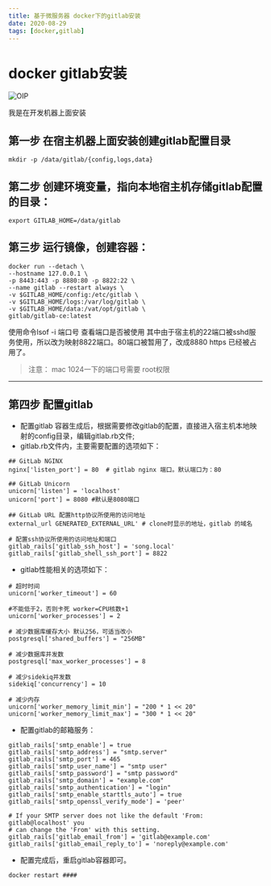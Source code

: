 ```yaml
---
title: 基于微服务器 docker下的gitlab安装
date: 2020-08-29
tags: [docker,gitlab]
---
```


#  docker gitlab安装

![OIP](https://webwlsong-1301722012.cos.ap-shanghai.myqcloud.com/mweb/2020/08/29/oip3.jpeg)





我是在开发机器上面安装

## 第一步 在宿主机器上面安装创建gitlab配置目录
```
mkdir -p /data/gitlab/{config,logs,data}
```
## 第二步 创建环境变量，指向本地宿主机存储gitlab配置的目录：

```
export GITLAB_HOME=/data/gitlab
```
## 第三步 运行镜像，创建容器：
```
docker run --detach \
--hostname 127.0.0.1 \
-p 8443:443 -p 8880:80 -p 8822:22 \
--name gitlab --restart always \
-v $GITLAB_HOME/config:/etc/gitlab \
-v $GITLAB_HOME/logs:/var/log/gitlab \
-v $GITLAB_HOME/data:/vat/opt/gitlab \
gitlab/gitlab-ce:latest
```
使用命令lsof -i 端口号 查看端口是否被使用
其中由于宿主机的22端口被sshd服务使用，所以改为映射8822端口。80端口被暂用了，改成8880
https 已经被占用了。

> 注意： mac 1024一下的端口号需要 root权限

-------

## 第四步 配置gitlab
*  配置gitlab
容器生成后，根据需要修改gitlab的配置，直接进入宿主机本地映射的config目录，编辑gitlab.rb文件;
* gitlab.rb文件内，主要需要配置的选项如下：

```
## GitLab NGINX
nginx['listen_port'] = 80  # gitlab nginx 端口。默认端口为：80 
 
## GitLab Unicorn
unicorn['listen'] = 'localhost'
unicorn['port'] = 8080 #默认是8080端口
 
## GitLab URL 配置http协议所使用的访问地址
external_url GENERATED_EXTERNAL_URL' # clone时显示的地址，gitlab 的域名
 
# 配置ssh协议所使用的访问地址和端口
gitlab_rails['gitlab_ssh_host'] = 'song.local'
gitlab_rails['gitlab_shell_ssh_port'] = 8822
```
* gitlab性能相关的选项如下：

```
# 超时时间
unicorn['worker_timeout'] = 60        
 
#不能低于2，否则卡死 worker=CPU核数+1 
unicorn['worker_processes'] = 2
 
# 减少数据库缓存大小 默认256，可适当改小  
postgresql['shared_buffers'] = "256MB"
 
# 减少数据库并发数
postgresql['max_worker_processes'] = 8
 
# 减少sidekiq并发数
sidekiq['concurrency'] = 10
 
# 减少内存 
unicorn['worker_memory_limit_min'] = "200 * 1 << 20"
unicorn['worker_memory_limit_max'] = "300 * 1 << 20"
```
* 配置gitlab的邮箱服务：


```
gitlab_rails['smtp_enable'] = true
gitlab_rails['smtp_address'] = "smtp.server"
gitlab_rails['smtp_port'] = 465
gitlab_rails['smtp_user_name'] = "smtp user"
gitlab_rails['smtp_password'] = "smtp password"
gitlab_rails['smtp_domain'] = "example.com"
gitlab_rails['smtp_authentication'] = "login"
gitlab_rails['smtp_enable_starttls_auto'] = true
gitlab_rails['smtp_openssl_verify_mode'] = 'peer'
 
# If your SMTP server does not like the default 'From: gitlab@localhost' you
# can change the 'From' with this setting.
gitlab_rails['gitlab_email_from'] = 'gitlab@example.com'
gitlab_rails['gitlab_email_reply_to'] = 'noreply@example.com'
```

* 配置完成后，重启gitlab容器即可。

```
docker restart ####
```
